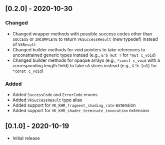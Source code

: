 ## [0.2.0] - 2020-10-30

### Changed
- Changed wrapper methods with possible success codes other than `SUCCESS` or `INCOMPLETE` to return `VkSuccessResult` (new typedef) instead of `VkResult`
- Changed builder methods for void pointers to take references to unconstrained generic types instead (e.g., `&'b mut T` for `*mut c_void`)
- Changed builder methods for opaque arrays (e.g., `*const c_void` with a corresponding length field) to take `u8` slices instead (e.g., `&'b [u8]` for `*const c_void`)

### Added
- Added `SuccessCode` and `ErrorCode` enums
- Added `VkSuccessResult` type alias
- Added support for `VK_KHR_fragment_shading_rate` extension
- Added support for `VK_KHR_shader_terminate_invocation` extension

## [0.1.0] - 2020-10-19
- Initial release
